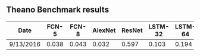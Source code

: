 ## Theano Benchmark results


| Date      | FCN-5 | FCN-8 | AlexNet | ResNet | LSTM-32 | LSTM-64 |
|-----------|-------|-------|---------|--------|---------|---------|
| 9/13/2016 | 0.038 | 0.043 | 0.032   | 0.597  |  0.103  |  0.194  |
